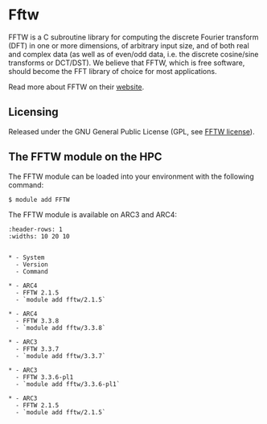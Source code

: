 # Fftw

FFTW is a C subroutine library for computing the discrete Fourier transform (DFT) in one or more dimensions, of arbitrary input size, and of both real and complex data (as well as of even/odd data, i.e. the discrete cosine/sine transforms or DCT/DST). We believe that FFTW, which is free software, should become the FFT library of choice for most applications.

Read more about FFTW on their [website](https://www.fftw.org/).



## Licensing 

Released under the GNU General Public License (GPL, see [FFTW license](https://www.fftw.org/doc/License-and-Copyright.html)).



## The FFTW module on the HPC

The FFTW module can be loaded into your environment with the following command:

```bash
$ module add FFTW
```

The FFTW module is available on ARC3 and ARC4:

```{list-table}
:header-rows: 1
:widths: 10 20 10


* - System
  - Version
  - Command

* - ARC4
  - FFTW 2.1.5
  - `module add fftw/2.1.5`

* - ARC4
  - FFTW 3.3.8
  - `module add fftw/3.3.8`

* - ARC3
  - FFTW 3.3.7
  - `module add fftw/3.3.7`

* - ARC3
  - FFTW 3.3.6-pl1
  - `module add fftw/3.3.6-pl1`

* - ARC3
  - FFTW 2.1.5
  - `module add fftw/2.1.5`

```